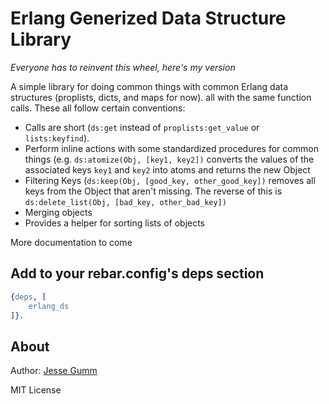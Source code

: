# Erlang Generized Data Structure Library

*Everyone has to reinvent this wheel, here's my version*

A simple library for doing common things with common Erlang data structures (proplists, dicts, and maps for now). all with the same function calls. These all follow certain conventions:

  * Calls are short (`ds:get` instead of `proplists:get_value` or `lists:keyfind`).
  * Perform inline actions with some standardized procedures for common things (e.g. `ds:atomize(Obj, [key1, key2])` converts the values of the associated keys `key1` and `key2` into atoms and returns the new Object
  * Filtering Keys (`ds:keep(Obj, [good_key, other_good_key])` removes all keys from the Object that aren't missing. The reverse of this is `ds:delete_list(Obj, [bad_key, other_bad_key])`
  * Merging objects
  * Provides a helper for sorting lists of objects

More documentation to come

## Add to your rebar.config's deps section

```erlang
{deps, [
	erlang_ds
]}.
```

## About

Author: [Jesse Gumm](http://github.com/choptastic)

MIT License
